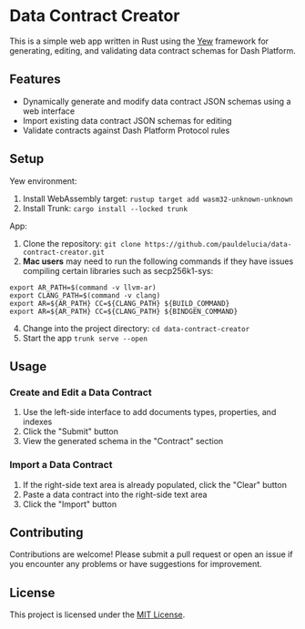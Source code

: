 # Data Contract Creator

This is a simple web app written in Rust using the [Yew](https://yew.rs/) framework for generating, editing, and validating data contract schemas for Dash Platform.

## Features

- Dynamically generate and modify data contract JSON schemas using a web interface
- Import existing data contract JSON schemas for editing
- Validate contracts against Dash Platform Protocol rules

## Setup

Yew environment:

1. Install WebAssembly target: `rustup target add wasm32-unknown-unknown`
2. Install Trunk: `cargo install --locked trunk`

App:

1. Clone the repository: `git clone https://github.com/pauldelucia/data-contract-creator.git`
2. **Mac users** may need to run the following commands if they have issues compiling certain libraries such as secp256k1-sys:
```
export AR_PATH=$(command -v llvm-ar)
export CLANG_PATH=$(command -v clang)
export AR=${AR_PATH} CC=${CLANG_PATH} ${BUILD_COMMAND}
export AR=${AR_PATH} CC=${CLANG_PATH} ${BINDGEN_COMMAND}
```
4. Change into the project directory: `cd data-contract-creator`
5. Start the app `trunk serve --open`

## Usage

### Create and Edit a Data Contract

1. Use the left-side interface to add documents types, properties, and indexes
2. Click the "Submit" button
3. View the generated schema in the "Contract" section

### Import a Data Contract

1. If the right-side text area is already populated, click the "Clear" button
2. Paste a data contract into the right-side text area
3. Click the "Import" button

## Contributing

Contributions are welcome! Please submit a pull request or open an issue if you encounter any problems or have suggestions for improvement.

## License

This project is licensed under the [MIT License](https://opensource.org/licenses/MIT).

